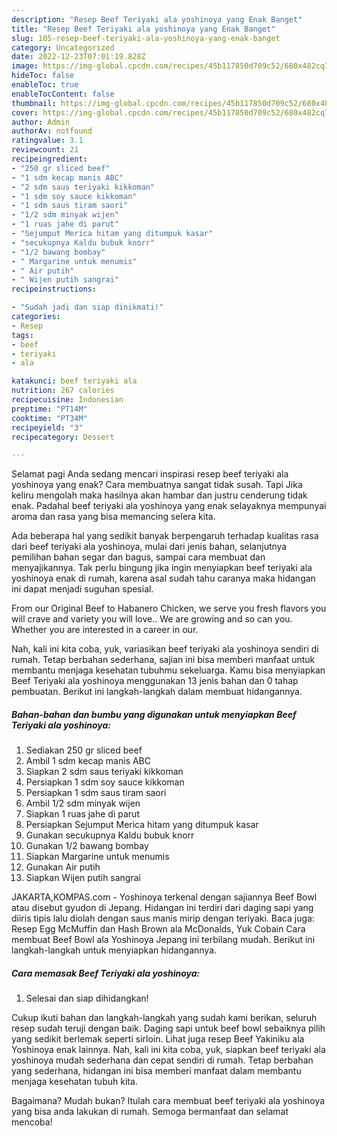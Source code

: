 ```yaml
---
description: "Resep Beef Teriyaki ala yoshinoya yang Enak Banget"
title: "Resep Beef Teriyaki ala yoshinoya yang Enak Banget"
slug: 105-resep-beef-teriyaki-ala-yoshinoya-yang-enak-banget
category: Uncategorized
date: 2022-12-23T07:01:19.828Z
image: https://img-global.cpcdn.com/recipes/45b117850d709c52/680x482cq70/beef-teriyaki-ala-yoshinoya-foto-resep-utama.jpg
hideToc: false
enableToc: true
enableTocContent: false
thumbnail: https://img-global.cpcdn.com/recipes/45b117850d709c52/680x482cq70/beef-teriyaki-ala-yoshinoya-foto-resep-utama.jpg
cover: https://img-global.cpcdn.com/recipes/45b117850d709c52/680x482cq70/beef-teriyaki-ala-yoshinoya-foto-resep-utama.jpg
author: Admin
authorAv: notfound
ratingvalue: 3.1
reviewcount: 21
recipeingredient:
- "250 gr sliced beef"
- "1 sdm kecap manis ABC"
- "2 sdm saus teriyaki kikkoman"
- "1 sdm soy sauce kikkoman"
- "1 sdm saus tiram saori"
- "1/2 sdm minyak wijen"
- "1 ruas jahe di parut"
- "Sejumput Merica hitam yang ditumpuk kasar"
- "secukupnya Kaldu bubuk knorr"
- "1/2 bawang bombay"
- " Margarine untuk menumis"
- " Air putih"
- " Wijen putih sangrai"
recipeinstructions:

- "Sudah jadi dan siap dinikmati!"
categories:
- Resep
tags:
- beef
- teriyaki
- ala

katakunci: beef teriyaki ala 
nutrition: 267 calories
recipecuisine: Indonesian
preptime: "PT14M"
cooktime: "PT34M"
recipeyield: "3"
recipecategory: Dessert

---
```



Selamat pagi Anda sedang mencari inspirasi resep beef teriyaki ala yoshinoya yang enak? Cara membuatnya sangat tidak susah. Tapi Jika keliru mengolah maka hasilnya akan hambar dan justru cenderung tidak enak. Padahal beef teriyaki ala yoshinoya yang enak selayaknya mempunyai aroma dan rasa yang bisa memancing selera kita.


Ada beberapa hal yang sedikit banyak berpengaruh terhadap kualitas rasa dari beef teriyaki ala yoshinoya, mulai dari jenis bahan, selanjutnya pemilihan bahan segar dan bagus, sampai cara membuat dan menyajikannya. Tak perlu bingung jika ingin menyiapkan beef teriyaki ala yoshinoya enak di rumah, karena asal sudah tahu caranya maka hidangan ini dapat menjadi suguhan spesial.

From our Original Beef to Habanero Chicken, we serve you fresh flavors you will crave and variety you will love.. We are growing and so can you. Whether you are interested in a career in our.


Nah, kali ini kita coba, yuk, variasikan beef teriyaki ala yoshinoya sendiri di rumah. Tetap berbahan sederhana, sajian ini bisa memberi manfaat untuk membantu menjaga kesehatan tubuhmu sekeluarga. Kamu bisa menyiapkan Beef Teriyaki ala yoshinoya menggunakan 13 jenis bahan dan 0 tahap pembuatan. Berikut ini langkah-langkah dalam membuat hidangannya.

<!--inarticleads1-->

##### Bahan-bahan dan bumbu yang digunakan untuk menyiapkan Beef Teriyaki ala yoshinoya:

1. Sediakan 250 gr sliced beef
1. Ambil 1 sdm kecap manis ABC
1. Siapkan 2 sdm saus teriyaki kikkoman
1. Persiapkan 1 sdm soy sauce kikkoman
1. Persiapkan 1 sdm saus tiram saori
1. Ambil 1/2 sdm minyak wijen
1. Siapkan 1 ruas jahe di parut
1. Persiapkan Sejumput Merica hitam yang ditumpuk kasar
1. Gunakan secukupnya Kaldu bubuk knorr
1. Gunakan 1/2 bawang bombay
1. Siapkan  Margarine untuk menumis
1. Gunakan  Air putih
1. Siapkan  Wijen putih sangrai


JAKARTA,KOMPAS.com - Yoshinoya terkenal dengan sajiannya Beef Bowl atau disebut gyudon di Jepang. Hidangan ini terdiri dari daging sapi yang diiris tipis lalu diolah dengan saus manis mirip dengan teriyaki. Baca juga: Resep Egg McMuffin dan Hash Brown ala McDonalds, Yuk Cobain Cara membuat Beef Bowl ala Yoshinoya Jepang ini terbilang mudah. Berikut ini langkah-langkah untuk menyiapkan hidangannya. 

<!--inarticleads2-->

##### Cara memasak Beef Teriyaki ala yoshinoya:


1. Selesai dan siap dihidangkan!

Cukup ikuti bahan dan langkah-langkah yang sudah kami berikan, seluruh resep sudah teruji dengan baik. Daging sapi untuk beef bowl sebaiknya pilih yang sedikit berlemak seperti sirloin. Lihat juga resep Beef Yakiniku ala Yoshinoya enak lainnya. Nah, kali ini kita coba, yuk, siapkan beef teriyaki ala yoshinoya mudah sederhana dan cepat sendiri di rumah. Tetap berbahan yang sederhana, hidangan ini bisa memberi manfaat dalam membantu menjaga kesehatan tubuh kita. 

Bagaimana? Mudah bukan? Itulah cara membuat beef teriyaki ala yoshinoya yang bisa anda lakukan di rumah. Semoga bermanfaat dan selamat mencoba!

